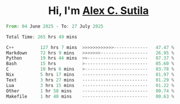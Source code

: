 <h1 align="center">Hi, I'm <a href="https://github.com/alexsutila" target="blank">Alex C. Sutila</a></h1>

<!--START_SECTION:waka-->

```rust
From: 04 June 2025 - To: 27 July 2025

Total Time: 265 hrs 49 mins

C++          127 hrs 7 mins  >>>>>>>>>>>>-------------   47.47 %
Markdown     72 hrs 9 mins   >>>>>>>------------------   26.95 %
Python       19 hrs 44 mins  >>-----------------------   07.37 %
Bash         15 hrs          >------------------------   05.60 %
C            10 hrs 6 mins   >------------------------   03.78 %
Nix          5 hrs 17 mins   -------------------------   01.97 %
Text         3 hrs 27 mins   -------------------------   01.29 %
Lua          3 hrs 15 mins   -------------------------   01.22 %
Other        1 hr 58 mins    -------------------------   00.74 %
Makefile     1 hr 40 mins    -------------------------   00.63 %
```

<!--END_SECTION:waka-->
